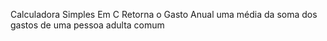 Calculadora Simples Em C
Retorna o Gasto Anual uma média da soma dos gastos de uma pessoa adulta comum
